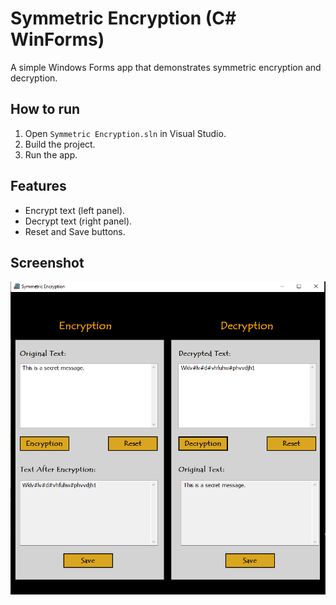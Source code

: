 # Symmetric Encryption (C# WinForms)

A simple Windows Forms app that demonstrates symmetric encryption and decryption.

## How to run
1. Open `Symmetric Encryption.sln` in Visual Studio.
2. Build the project.
3. Run the app.

## Features
- Encrypt text (left panel).
- Decrypt text (right panel).
- Reset and Save buttons.

## Screenshot
![App UI](app_snapshot.png)